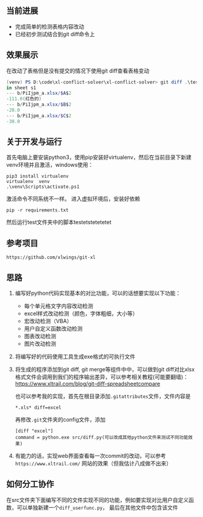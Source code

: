 ## 当前进展

- 完成简单的检测表格内容改动
- 已经初步测试结合到git diff命令上
## 效果展示
在改动了表格但是没有提交的情况下使用git diff查看表格变动
```powershell
(venv) PS D:\code\xl-conflict-solver\xl-conflict-solver> git diff .\test\a.xlsx
in sheet s1
--- b/PiIjpm_a.xlsx/$A$2
-111.0(红色的)
--- b/PiIjpm_a.xlsx/$B$2
-20.0
--- b/PiIjpm_a.xlsx/$C$2
-30.0
```

## 关于开发与运行
首先电脑上要安装python3，使用pip安装好virtualenv，然后在当前目录下新建venv环境并且激活，windows使用：
```
pip3 install virtualenv
virtualenv  venv
.\venv\Scripts\activate.ps1
```
激活命令不同系统不一样。
进入虚拟环境后，安装好依赖
```
pip -r requirements.txt
```
然后运行test文件夹中的脚本testetstetetetet

## 参考项目
```
https://github.com/xlwings/git-xl
```

## 思路
1. 编写好python代码实现基本的对比功能，可以的话想要实现以下功能：
    - 每个单元格文字内容改动检测
    - excel样式改动检测（颜色，字体粗细，大小等）
    - 宏改动检测（VBA）
    - 用户自定义函数改动检测
    - 图表改动检测
    - 图片改动检测

2. 将编写好的代码使用工具生成exe格式的可执行文件
3. 将生成的程序添加到git diff, git merge等组件中中，可以做到git diff对比xlsx格式文件会调用到我们的程序输出差异，可以参考相关教程(可能要翻墙)：https://www.xltrail.com/blog/git-diff-spreadsheetcompare

    也可以参考我的实现，首先在根目录添加`.gitattributes`文件，文件内容是
    ```
    *.xls* diff=excel
    ```
    再修改`.git`文件夹的config文件，添加
    ```
    [diff "excel"]
    command = python.exe src/diff.py(可以改成其他python文件来测试不同功能效果)
    ```

4. 有能力的话，实现web界面查看每一次commit的改动，可以参考 `https://www.xltrail.com/` 网站的效果（但我估计八成做不出来）

## 如何分工协作
在src文件夹下面编写不同的文件实现不同的功能，例如要实现对比用户自定义函数，可以单独新建一个`diff_userfunc.py`， 最后在其他文件中包含该文件






